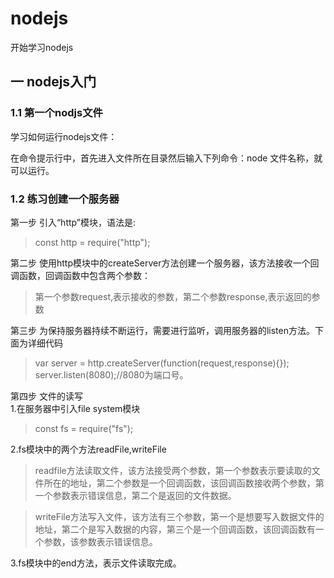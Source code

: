 # nodejs

开始学习nodejs

## 一 nodejs入门

### 1.1 第一个nodjs文件

   学习如何运行nodejs文件：<br/>
   
   在命令提示行中，首先进入文件所在目录然后输入下列命令：node 文件名称，就可以运行。 <br />

### 1.2 练习创建一个服务器
   第一步 引入“http”模块，语法是:
   > const http = require("http");
   
   第二步 使用http模块中的createServer方法创建一个服务器，该方法接收一个回调函数，回调函数中包含两个参数：
   > 第一个参数request,表示接收的参数，第二个参数response,表示返回的参数
   
   第三步 为保持服务器持续不断运行，需要进行监听，调用服务器的listen方法。下面为详细代码
   > var server = http.createServer(function(request,response){});
   > server.listen(8080);//8080为端口号。
   
   第四步 文件的读写 <br />
   1.在服务器中引入file system模块
   > const fs = require("fs");
       
   2.fs模块中的两个方法readFile,writeFile
   > readfile方法读取文件，该方法接受两个参数，第一个参数表示要读取的文件所在的地址，第二个参数是一个回调函数，该回调函数接收两个参数，第一个参数表示错误信息，第二个是返回的文件数据。

   > writeFile方法写入文件，该方法有三个参数，第一个是想要写入数据文件的地址，第二个是写入数据的内容，第三个是一个回调函数，该回调函数有一个参数，该参数表示错误信息。
       
   3.fs模块中的end方法，表示文件读取完成。 
   
